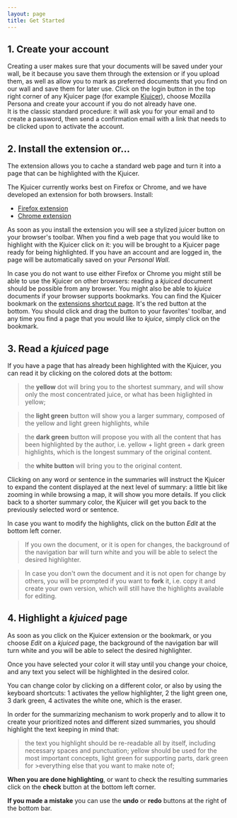 ```yaml
---
layout: page
title: Get Started
---
```


## 1. Create your account
Creating a user makes sure that your documents will be saved under your wall, be it because you save them through the extension or if you upload them, as well as allow you to mark as preferred documents that you find on our wall and save them for later use.
Click on the login button in the top right corner of any Kjuicer page (for example <a href="http://alpha.kjuicer.com/cache/484/show/#k:+yGIUFprUDnFUbP8S/2ewH5BM401tVdly/vLyxiCfn4=,l:4,c:on" target="_blank">Kjuicer</a>), choose Mozilla Persona and create your account if you do not already have one.  
It is the classic standard procedure: it will ask you for your email and to create a password, then send a confirmation email with a link that needs to be clicked upon to activate the account. 

## 2. Install the extension or...
The extension allows you to cache a standard web page and turn it into a page that can be highlighted with the Kjuicer.

The Kjuicer currently works best on Firefox or Chrome, and we have developed an extension for both browsers. 
Install:
  - [Firefox extension][kj1]
  - [Chrome extension][kj2]

As soon as you install the extension you will see a stylized juicer button on your browser's toolbar. When you find a web page that you would like to highlight with the Kjuicer click on it: you will be brought to a Kjuicer page ready for being highlighted. If you have an account and are logged in, the page will be automatically saved on your *Personal Wall*.

In case you do not want to use either Firefox or Chrome you might still be able to use the Kjuicer on other browsers: reading a *kjuiced* document should be possible from any browser. You might also be able to *kjuice* documents if your browser supports bookmarks.
You can find the Kjuicer bookmark on the [extensions shortcut page][kj3]. It's the red button at the bottom. You should click and drag the button to your favorites' toolbar, and any time you find a page that you would like to *kjuice*, simply click on the bookmark.

## 3. Read a *kjuiced* page
If you have a page that has already been highlighted with the Kjuicer, you can read it by clicking on the colored dots at the bottom:
> the **yellow** dot will bring you to the shortest summary, and will show only the most concentrated juice, or what has been higlighted in yellow;

> the **light green** button will show you a larger summary, composed of the yellow and light green highlights, while 

> the **dark green** button will propose you with all the content that has been highlighted by the author, i.e. yellow + light green + dark green highlights, which is the longest summary of the original content.

> the **white button** will bring you to the original content.

Clicking on any word or sentence in the summaries will instruct the Kjuicer to expand the content displayed at the next level of summary: a little bit like zooming in while browsing a map, it will show you more details. If you click back to a shorter summary color, the Kjuicer will get you back to the previously selected word or sentence.

In case you want to modify the highlights, click on the button *Edit* at the bottom left corner. 
> If you own the document, or it is open for changes, the background of the navigation bar will turn white 
> and you will be able to select the desired highlighter.

> In case you don't own the document and it is not open for change by others, you will be prompted if you 
> want to **fork** it, i.e. copy it and create your own version, which will still have the highlights available 
> for editing.

## 4. Highlight a *kjuiced* page
As soon as you click on the Kjuicer extension or the bookmark, or you choose *Edit* on a *kjuiced* page, the background of the navigation bar will turn white and you will be able to select the desired highlighter. 

Once you have selected your color it will stay until you change your choice, and any text you select will be highlighted in the desired color. 

You can change color by clicking on a different color, or also by using the keyboard shortcuts: 1 activates the yellow highlighter, 2 the light green one, 3 dark green, 4 activates the white one, which is the eraser.

In order for the summarizing mechanism to work properly and to allow it to create your prioritized notes and different sized summaries, you should highlight the text keeping in mind that:
> the text you highlight should be re-readable all by itself, including necessary spaces and punctuation;
> yellow should be used for the most important concepts, light green for supporting parts, dark green for >everything else that you want to make note of;

**When you are done highlighting**, or want to check the resulting summaries click on the **check** button at the bottom left corner.

**If you made a mistake** you can use the **undo** or **redo** buttons at the right of the bottom bar.


[kj1]: https://addons.mozilla.org/en-US/firefox/addon/kjuicer/
[kj2]: https://chrome.google.com/webstore/detail/kjuicer/kgjcgankonbfhdgpfdbggfifpcabocno
[kj3]: http://alpha.kjuicer.com/cache/extension/
